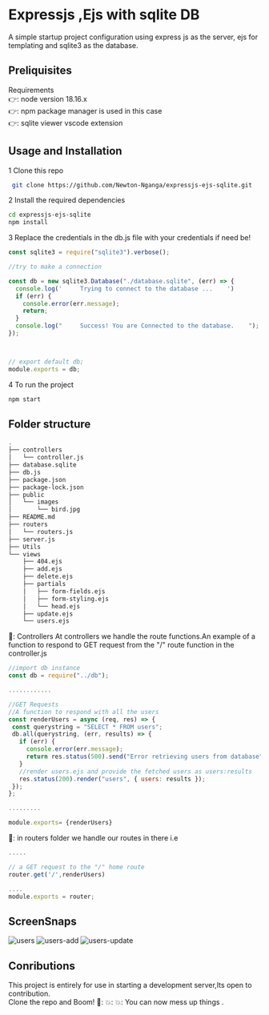 # Expressjs ,Ejs with sqlite DB
A simple startup project configuration using express js as the server, ejs for templating and sqlite3 as the database.


## Preliquisites
Requirements  
👉: node version 18.16.x  
👉: npm package manager is used in this case  
👉: sqlite viewer vscode extension    

## Usage and Installation
1 Clone this repo
```sh
 git clone https://github.com/Newton-Nganga/expressjs-ejs-sqlite.git
```
2 Install the required dependencies
```sh
cd expressjs-ejs-sqlite
npm install
```
3 Replace the credentials in the db.js file with your credentials if need be!
```js
const sqlite3 = require("sqlite3").verbose();

//try to make a connection

const db = new sqlite3.Database("./database.sqlite", (err) => {
  console.log('     Trying to connect to the database ...    ')
  if (err) {
    console.error(err.message);
    return;
  }
  console.log("     Success! You are Connected to the database.    ");
});



// export default db;
module.exports = db;
```
4 To run the project
```sh
npm start
```
## Folder structure
```sh
.
├── controllers
│   └── controller.js
├── database.sqlite
├── db.js
├── package.json
├── package-lock.json
├── public
│   └── images
│       └── bird.jpg
├── README.md
├── routers
│   └── routers.js
├── server.js
├── Utils
└── views
    ├── 404.ejs
    ├── add.ejs
    ├── delete.ejs
    ├── partials
    │   ├── form-fields.ejs
    │   ├── form-styling.ejs
    │   └── head.ejs
    ├── update.ejs
    └── users.ejs

```
📂: Controllers
At controllers we handle the route functions.An example of a function to respond to GET request from the "/" route function in the controller.js
```js
//import db instance
const db = require("../db");

............

//GET Requests
//A function to respond with all the users
const renderUsers = async (req, res) => {
 const querystring = "SELECT * FROM users";
 db.all(querystring, (err, results) => {
   if (err) {
     console.error(err.message);
     return res.status(500).send("Error retrieving users from database");
   }
   //render users.ejs and provide the fetched users as users:results
   res.status(200).render("users", { users: results });
 });
};

.........

module.exports= {renderUsers}

```

📂: in routers folder we handle our routes in there i.e  
```js
.....

// a GET request to the "/" home route
router.get('/',renderUsers)

....
module.exports = router;

```
## ScreenSnaps
![users](https://github.com/Newton-Nganga/expressjs-ejs-sqlite/assets/93589514/fc462608-63d2-4a7c-84c6-af95b086f32d)
![users-add](https://github.com/Newton-Nganga/expressjs-ejs-sqlite/assets/93589514/dc449c2a-03f7-4dbf-82b0-b9b876af3ba1)
![users-update](https://github.com/Newton-Nganga/expressjs-ejs-sqlite/assets/93589514/e64c371e-4db9-4f11-9030-145d991cfd70)


## Conributions
This project is entirely for use in starting a development server,Its open to contribution.  
Clone the repo and Boom! 🤯: 💥: 💥:  You can now mess up things .
